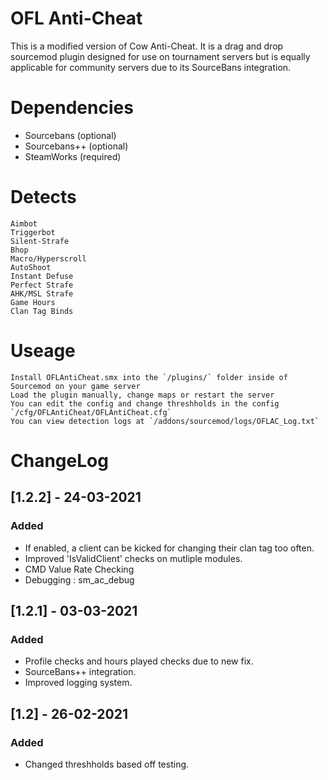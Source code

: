 # OFL Anti-Cheat
This is a modified version of Cow Anti-Cheat. It is a drag and drop sourcemod plugin designed for use on tournament servers but is equally applicable for community servers due to its SourceBans integration.

# Dependencies
- Sourcebans (optional)
- Sourcebans++ (optional)
- SteamWorks (required)

# Detects
    Aimbot
    Triggerbot
    Silent-Strafe
    Bhop
    Macro/Hyperscroll
    AutoShoot
    Instant Defuse
    Perfect Strafe
    AHK/MSL Strafe
	Game Hours
	Clan Tag Binds

# Useage
    Install OFLAntiCheat.smx into the `/plugins/` folder inside of Sourcemod on your game server
    Load the plugin manually, change maps or restart the server
    You can edit the config and change threshholds in the config `/cfg/OFLAntiCheat/OFLAntiCheat.cfg`
	You can view detection logs at `/addons/sourcemod/logs/OFLAC_Log.txt`

# ChangeLog

## [1.2.2] - 24-03-2021
### Added
- If enabled, a client can be kicked for changing their clan tag too often.
- Improved 'IsValidClient' checks on mutliple modules.
- CMD Value Rate Checking
- Debugging : sm_ac_debug

## [1.2.1] - 03-03-2021
### Added
- Profile checks and hours played checks due to new fix.
- SourceBans++ integration.
- Improved logging system.

## [1.2] - 26-02-2021
### Added
- Changed threshholds based off testing.
